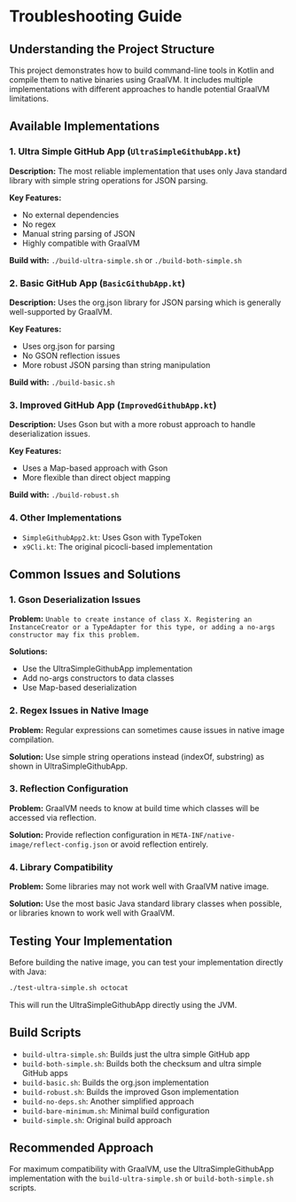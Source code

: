 # Troubleshooting Guide

## Understanding the Project Structure

This project demonstrates how to build command-line tools in Kotlin and compile them to native binaries using GraalVM. It includes multiple implementations with different approaches to handle potential GraalVM limitations.

## Available Implementations

### 1. Ultra Simple GitHub App (`UltraSimpleGithubApp.kt`)

**Description:** The most reliable implementation that uses only Java standard library with simple string operations for JSON parsing.

**Key Features:**
- No external dependencies
- No regex
- Manual string parsing of JSON
- Highly compatible with GraalVM

**Build with:** `./build-ultra-simple.sh` or `./build-both-simple.sh`

### 2. Basic GitHub App (`BasicGithubApp.kt`)

**Description:** Uses the org.json library for JSON parsing which is generally well-supported by GraalVM.

**Key Features:**
- Uses org.json for parsing
- No GSON reflection issues
- More robust JSON parsing than string manipulation

**Build with:** `./build-basic.sh`

### 3. Improved GitHub App (`ImprovedGithubApp.kt`)

**Description:** Uses Gson but with a more robust approach to handle deserialization issues.

**Key Features:**
- Uses a Map-based approach with Gson
- More flexible than direct object mapping

**Build with:** `./build-robust.sh`

### 4. Other Implementations

- `SimpleGithubApp2.kt`: Uses Gson with TypeToken
- `x9Cli.kt`: The original picocli-based implementation

## Common Issues and Solutions

### 1. Gson Deserialization Issues

**Problem:** `Unable to create instance of class X. Registering an InstanceCreator or a TypeAdapter for this type, or adding a no-args constructor may fix this problem.`

**Solutions:**
- Use the UltraSimpleGithubApp implementation
- Add no-args constructors to data classes
- Use Map-based deserialization

### 2. Regex Issues in Native Image

**Problem:** Regular expressions can sometimes cause issues in native image compilation.

**Solution:** Use simple string operations instead (indexOf, substring) as shown in UltraSimpleGithubApp.

### 3. Reflection Configuration

**Problem:** GraalVM needs to know at build time which classes will be accessed via reflection.

**Solution:** Provide reflection configuration in `META-INF/native-image/reflect-config.json` or avoid reflection entirely.

### 4. Library Compatibility

**Problem:** Some libraries may not work well with GraalVM native image.

**Solution:** Use the most basic Java standard library classes when possible, or libraries known to work well with GraalVM.

## Testing Your Implementation

Before building the native image, you can test your implementation directly with Java:

```bash
./test-ultra-simple.sh octocat
```

This will run the UltraSimpleGithubApp directly using the JVM.

## Build Scripts

- `build-ultra-simple.sh`: Builds just the ultra simple GitHub app
- `build-both-simple.sh`: Builds both the checksum and ultra simple GitHub apps
- `build-basic.sh`: Builds the org.json implementation
- `build-robust.sh`: Builds the improved Gson implementation
- `build-no-deps.sh`: Another simplified approach
- `build-bare-minimum.sh`: Minimal build configuration
- `build-simple.sh`: Original build approach

## Recommended Approach

For maximum compatibility with GraalVM, use the UltraSimpleGithubApp implementation with the `build-ultra-simple.sh` or `build-both-simple.sh` scripts.
